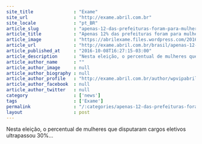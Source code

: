 ```yaml
---
site_title               : "Exame"
site_url                 : "http://exame.abril.com.br"
site_locale              : "pt_BR"
article_slug             : "apenas-12-das-prefeituras-foram-para-mulheres"
article_title            : "Apenas 12% das prefeituras foram para mulheres"
article_image            : "https://abrilexame.files.wordpress.com/2016/10/size_960_16_9_urna-biometrica4.jpg?quality=70&strip=all&w=960"
article_url              : "http://exame.abril.com.br/brasil/apenas-12-das-prefeituras-foram-para-mulheres/"
article_published_at     : "2016-10-08T16:27:15-03:00"
article_description      : "Nesta eleição, o percentual de mulheres que disputaram cargos eletivos ultrapassou 30%..."
article_author_name      : ""
article_author_image     : null
article_author_biography : null
article_author_profile   : "http://exame.abril.com.br/author/wpvipabril/"
article_author_facebook  : null
article_author_twitter   : null
category                 : ['news']
tags                     : ['Exame']
permalink                : "/:categories/apenas-12-das-prefeituras-foram-para-mulheres/"
layout                   : post
---
```


Nesta eleição, o percentual de mulheres que disputaram cargos eletivos ultrapassou 30%...
